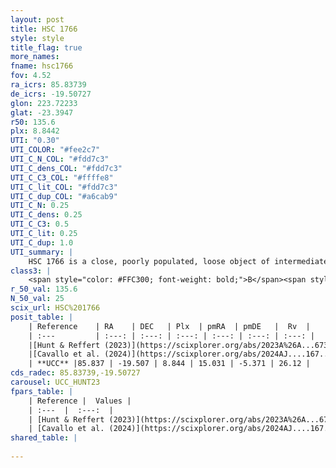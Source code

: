 ```yaml
---
layout: post
title: HSC 1766
style: style
title_flag: true
more_names: 
fname: hsc1766
fov: 4.52
ra_icrs: 85.83739
de_icrs: -19.50727
glon: 223.72233
glat: -23.3947
r50: 135.6
plx: 8.8442
UTI: "0.30"
UTI_COLOR: "#fee2c7"
UTI_C_N_COL: "#fdd7c3"
UTI_C_dens_COL: "#fdd7c3"
UTI_C_C3_COL: "#ffffe8"
UTI_C_lit_COL: "#fdd7c3"
UTI_C_dup_COL: "#a6cab9"
UTI_C_N: 0.25
UTI_C_dens: 0.25
UTI_C_C3: 0.5
UTI_C_lit: 0.25
UTI_C_dup: 1.0
UTI_summary: |
    HSC 1766 is a close, poorly populated, loose object of intermediate C3 quality. It was recently reported in the literature.
class3: |
    <span style="color: #FFC300; font-weight: bold;">B</span><span style="color: #FFC300; font-weight: bold;">B</span>
r_50_val: 135.6
N_50_val: 25
scix_url: HSC%201766
posit_table: |
    | Reference    | RA    | DEC   | Plx  | pmRA  | pmDE   |  Rv  |
    | :---         | :---: | :---: | :---: | :---: | :---: | :---: |
    |[Hunt & Reffert (2023)](https://scixplorer.org/abs/2023A%26A...673A.114H) | 85.954 | -20.146 | 8.943 | 15.278 | -5.323 | 25.416 |
    |[Cavallo et al. (2024)](https://scixplorer.org/abs/2024AJ....167...12C) | 84.904 | -19.387 | 8.908 | -- | -- | -- |
    | **UCC** |85.837 | -19.507 | 8.844 | 15.031 | -5.371 | 26.12 | 
cds_radec: 85.83739,-19.50727
carousel: UCC_HUNT23
fpars_table: |
    | Reference |  Values |
    | :---  |  :---:  |
    | [Hunt & Reffert (2023)](https://scixplorer.org/abs/2023A%26A...673A.114H) | `AV50=0.558, diffAV50=0.658, MOD50=5.213, logAge50=7.503` |
    | [Cavallo et al. (2024)](https://scixplorer.org/abs/2024AJ....167...12C) | `AV50=0.96, dMod50=5.26, logAge50=8.11, [Fe/H]50=0.36` |
shared_table: |
    
---
```

